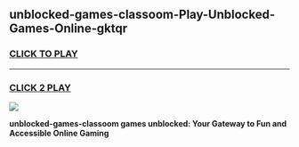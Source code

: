 
## unblocked-games-classoom-Play-Unblocked-Games-Online-gktqr
<h3>
<a href="https://premium76.site?title=unblocked-games-classoom&ref=25A">CLICK TO PLAY</a></h3>
<hr>

<h3>
<a href="https://premium76.site?title=unblocked-games-classoom&ref=25A">CLICK 2 PLAY</a>
  
</h3>

<a href="https://premium76.site?title=unblocked-games-classoom&ref=25A"><img src="https://clearcache.store/games.png"></a>


**unblocked-games-classoom games unblocked: Your Gateway to Fun and Accessible Online Gaming**
